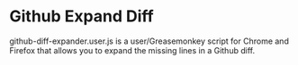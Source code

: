 # Github Expand Diff

github-diff-expander.user.js is a user/Greasemonkey script for Chrome and Firefox that allows you to expand the missing lines in a Github diff.